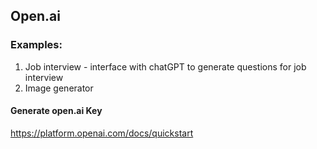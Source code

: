 ## Open.ai

### Examples:

1. Job interview - interface with chatGPT to generate questions for job interview
2. Image generator

#### Generate open.ai Key

https://platform.openai.com/docs/quickstart
